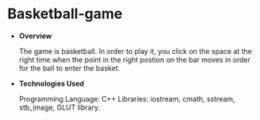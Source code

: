# Basketball-game
* **Overview**

  The game is basketball. In order to play it, you click on the space at the right time when the point in the right postion on the bar moves in order for the ball to enter the basket.

* **Technologies Used**

  Programming Language: C++ Libraries: iostream, cmath, sstream, stb_image, GLUT library. 
